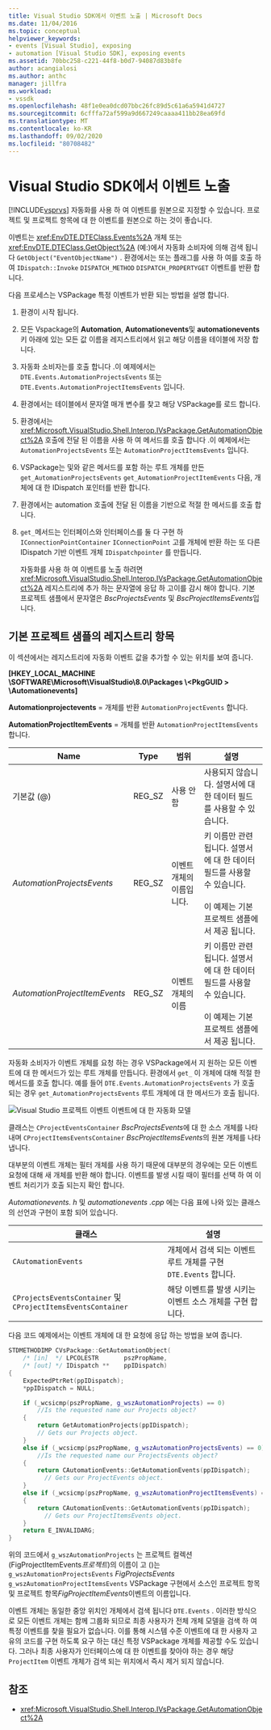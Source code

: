```yaml
---
title: Visual Studio SDK에서 이벤트 노출 | Microsoft Docs
ms.date: 11/04/2016
ms.topic: conceptual
helpviewer_keywords:
- events [Visual Studio], exposing
- automation [Visual Studio SDK], exposing events
ms.assetid: 70bbc258-c221-44f8-b0d7-94087d83b8fe
author: acangialosi
ms.author: anthc
manager: jillfra
ms.workload:
- vssdk
ms.openlocfilehash: 48f1e0ea0dcd07bbc26fc89d5c61a6a5941d4727
ms.sourcegitcommit: 6cfffa72af599a9d667249caaaa411bb28ea69fd
ms.translationtype: MT
ms.contentlocale: ko-KR
ms.lasthandoff: 09/02/2020
ms.locfileid: "80708482"
---
```

# <a name="expose-events-in-the-visual-studio-sdk"></a>Visual Studio SDK에서 이벤트 노출
[!INCLUDE[vsprvs](../../code-quality/includes/vsprvs_md.md)] 자동화를 사용 하 여 이벤트를 원본으로 지정할 수 있습니다. 프로젝트 및 프로젝트 항목에 대 한 이벤트를 원본으로 하는 것이 좋습니다.

 이벤트는 <xref:EnvDTE.DTEClass.Events%2A> 개체 또는 <xref:EnvDTE.DTEClass.GetObject%2A> (예:)에서 자동화 소비자에 의해 검색 됩니다 `GetObject("EventObjectName")` . 환경에서는 또는 플래그를 사용 하 여를 호출 하 여 `IDispatch::Invoke` `DISPATCH_METHOD` `DISPATCH_PROPERTYGET` 이벤트를 반환 합니다.

 다음 프로세스는 VSPackage 특정 이벤트가 반환 되는 방법을 설명 합니다.

1. 환경이 시작 됩니다.

2. 모든 Vspackage의 **Automation**, **Automationevents**및 **automationevents** 키 아래에 있는 모든 값 이름을 레지스트리에서 읽고 해당 이름을 테이블에 저장 합니다.

3. 자동화 소비자는를 호출 합니다 .이 예제에서는 `DTE.Events.AutomationProjectsEvents` 또는 `DTE.Events.AutomationProjectItemsEvents` 입니다.

4. 환경에서는 테이블에서 문자열 매개 변수를 찾고 해당 VSPackage를 로드 합니다.

5. 환경에서는 <xref:Microsoft.VisualStudio.Shell.Interop.IVsPackage.GetAutomationObject%2A> 호출에 전달 된 이름을 사용 하 여 메서드를 호출 합니다 .이 예제에서는 `AutomationProjectsEvents` 또는 `AutomationProjectItemsEvents` 입니다.

6. VSPackage는 및와 같은 메서드를 포함 하는 루트 개체를 만든 `get_AutomationProjectsEvents` `get_AutomationProjectItemEvents` 다음, 개체에 대 한 IDispatch 포인터를 반환 합니다.

7. 환경에서는 automation 호출에 전달 된 이름을 기반으로 적절 한 메서드를 호출 합니다.

8. `get_`메서드는 인터페이스와 인터페이스를 둘 다 구현 하 `IConnectionPointContainer` `IConnectionPoint` 고를 개체에 반환 하는 또 다른 IDispatch 기반 이벤트 개체 `IDispatchpointer` 를 만듭니다.

   자동화를 사용 하 여 이벤트를 노출 하려면 <xref:Microsoft.VisualStudio.Shell.Interop.IVsPackage.GetAutomationObject%2A> 레지스트리에 추가 하는 문자열에 응답 하 고이를 감시 해야 합니다. 기본 프로젝트 샘플에서 문자열은 *BscProjectsEvents* 및 *BscProjectItemsEvents*입니다.

## <a name="registry-entries-from-the-basic-project-sample"></a>기본 프로젝트 샘플의 레지스트리 항목
 이 섹션에서는 레지스트리에 자동화 이벤트 값을 추가할 수 있는 위치를 보여 줍니다.

 **[HKEY_LOCAL_MACHINE \SOFTWARE\Microsoft\VisualStudio\8.0\Packages \\<PkgGUID \> \Automationevents]**

 **Automationprojectevents** = 개체를 반환 `AutomationProjectEvents` 합니다.

 **AutomationProjectItemEvents** = 개체를 반환 `AutomationProjectItemsEvents` 합니다.

|Name|Type|범위|설명|
|----------|----------|-----------|-----------------|
|기본값 (@)|REG_SZ|사용 안 함|사용되지 않습니다. 설명서에 대 한 데이터 필드를 사용할 수 있습니다.|
|*AutomationProjectsEvents*|REG_SZ|이벤트 개체의 이름입니다.|키 이름만 관련 됩니다. 설명서에 대 한 데이터 필드를 사용할 수 있습니다.<br /><br /> 이 예제는 기본 프로젝트 샘플에서 제공 됩니다.|
|*AutomationProjectItemEvents*|REG_SZ|이벤트 개체의 이름|키 이름만 관련 됩니다. 설명서에 대 한 데이터 필드를 사용할 수 있습니다.<br /><br /> 이 예제는 기본 프로젝트 샘플에서 제공 됩니다.|

 자동화 소비자가 이벤트 개체를 요청 하는 경우 VSPackage에서 지 원하는 모든 이벤트에 대 한 메서드가 있는 루트 개체를 만듭니다. 환경에서 `get_` 이 개체에 대해 적절 한 메서드를 호출 합니다. 예를 들어 `DTE.Events.AutomationProjectsEvents` 가 호출 되는 경우 `get_AutomationProjectsEvents` 루트 개체에 대 한 메서드가 호출 됩니다.

 ![Visual Studio 프로젝트 이벤트](../../extensibility/internals/media/projectevents.gif "ProjectEvents") 이벤트에 대 한 자동화 모델

 클래스는 `CProjectEventsContainer` *BscProjectsEvents*에 대 한 소스 개체를 나타내며 `CProjectItemsEventsContainer` *BscProjectItemsEvents*의 원본 개체를 나타냅니다.

 대부분의 이벤트 개체는 필터 개체를 사용 하기 때문에 대부분의 경우에는 모든 이벤트 요청에 대해 새 개체를 반환 해야 합니다. 이벤트를 발생 시킬 때이 필터를 선택 하 여 이벤트 처리기가 호출 되는지 확인 합니다.

 *Automationevents. h* 및 *automationevents .cpp* 에는 다음 표에 나와 있는 클래스의 선언과 구현이 포함 되어 있습니다.

|클래스|설명|
|-----------|-----------------|
|`CAutomationEvents`|개체에서 검색 되는 이벤트 루트 개체를 구현 `DTE.Events` 합니다.|
|`CProjectsEventsContainer` 및 `CProjectItemsEventsContainer`|해당 이벤트를 발생 시키는 이벤트 소스 개체를 구현 합니다.|

 다음 코드 예제에서는 이벤트 개체에 대 한 요청에 응답 하는 방법을 보여 줍니다.

```cpp
STDMETHODIMP CVsPackage::GetAutomationObject(
    /* [in]  */ LPCOLESTR       pszPropName,
    /* [out] */ IDispatch **    ppIDispatch)
{
    ExpectedPtrRet(ppIDispatch);
    *ppIDispatch = NULL;

    if (_wcsicmp(pszPropName, g_wszAutomationProjects) == 0)
        //Is the requested name our Projects object?
    {
        return GetAutomationProjects(ppIDispatch);
        // Gets our Projects object.
    }
    else if (_wcsicmp(pszPropName, g_wszAutomationProjectsEvents) == 0)
        //Is the requested name our ProjectsEvents object?
    {
        return CAutomationEvents::GetAutomationEvents(ppIDispatch);
          // Gets our ProjectEvents object.
    }
    else if (_wcsicmp(pszPropName, g_wszAutomationProjectItemsEvents) == 0)  //Is the requested name our ProjectsItemsEvents object?
    {
        return CAutomationEvents::GetAutomationEvents(ppIDispatch);
          // Gets our ProjectItemsEvents object.
    }
    return E_INVALIDARG;
}
```

 위의 코드에서 `g_wszAutomationProjects` 는 프로젝트 컬렉션 (FigProjectItemEvents*프로젝트*)의 이름이 고 ()는 `g_wszAutomationProjectsEvents` *FigProjectsEvents* `g_wszAutomationProjectItemsEvents` VSPackage 구현에서 소스인 프로젝트 항목 및 프로젝트 항목*FigProjectItemEvents*이벤트의 이름입니다.

 이벤트 개체는 동일한 중앙 위치인 개체에서 검색 됩니다 `DTE.Events` . 이러한 방식으로 모든 이벤트 개체는 함께 그룹화 되므로 최종 사용자가 전체 개체 모델을 검색 하 여 특정 이벤트를 찾을 필요가 없습니다. 이를 통해 시스템 수준 이벤트에 대 한 사용자 고유의 코드를 구현 하도록 요구 하는 대신 특정 VSPackage 개체를 제공할 수도 있습니다. 그러나 최종 사용자가 인터페이스에 대 한 이벤트를 찾아야 하는 경우 해당 `ProjectItem` 이벤트 개체가 검색 되는 위치에서 즉시 제거 되지 않습니다.

## <a name="see-also"></a>참조
- <xref:Microsoft.VisualStudio.Shell.Interop.IVsPackage.GetAutomationObject%2A>
